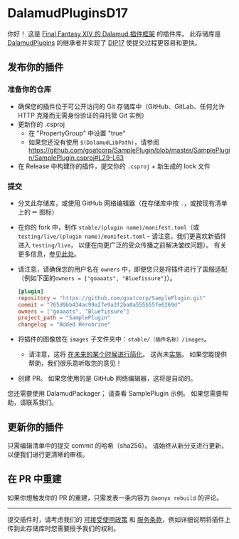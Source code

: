# DalamudPluginsD17

你好！ 这是 [Final Fantasy XIV 的 Dalamud 插件框架](https://github.com/ottercorp/Dalamud) 的插件库。 此存储库是 [DalamudPlugins](https://github.com/ottercorp/DalamudPlugins) 的继承者并实现了 [DIP17](https://github.com/goatcorp/DIPs/blob/main/text/17-automated-build-and-submit-pipeline.md) 使提交过程更容易和更快。

## 发布你的插件

### 准备你的仓库

- 确保您的插件位于可公开访问的 Git 存储库中（GitHub、GitLab、任何允许 HTTP 克隆而无需身份验证的自托管 Git 实例）
- 更新你的 .csproj
   - 在 "PropertyGroup" 中设置 "<RestorePackagesWithLockFile>true</RestorePackagesWithLockFile>"
   - 如果您还没有使用 `$(DalamudLibPath)`，请参阅 <https://github.com/goatcorp/SamplePlugin/blob/master/SamplePlugin/SamplePlugin.csproj#L29-L63>
- 在 Release 中构建你的插件，提交你的 `.csproj` + 新生成的 lock 文件

### 提交

- 分叉此存储库，或使用 GitHub 网络编辑器（在存储库中按 `.`，或按现有清单上的 ✏ 图标）
- 在你的 fork 中，制作 `stable/(plugin name)/manifest.toml`（或 `testing/live/(plugin name)/manifest.toml` - 请注意，我们更喜欢新插件进入 `testing/live`， 以便在向更广泛的受众传播之前解决皱纹问题）。 有关更多信息，[参见此处](https://github.com/goatcorp/DIPs/blob/main/text/17-automated-build-and-submit-pipeline.md#guide-level-explanation)。
- 请注意，请确保您的用户名在 `owners` 中，即便您只是将插件进行了国服适配（例如下面的`owners = ["goaaats", "Bluefissure"]`）。

  ```toml
  [plugin]
  repository = "https://github.com/goatcorp/SamplePlugin.git"
  commit = "765d9bb434ac99a27e9a3f2ba0a555b55fe6269d"
  owners = ["goaaats", "Bluefissure"]
  project_path = "SamplePlugin"
  changelog = "Added Herobrine"
  ```
  
- 将插件的图像放在 `images` 子文件夹中：`stable/（插件名称）/images`。
   - 请注意，这将 [在未来的某个时候进行简化](https://github.com/goatcorp/DIPs/pull/45)。 这尚未[实施](https://github.com/goatcorp/DalamudPackager/issues/9)。 如果您能提供帮助，我们很乐意听取您的意见！
- 创建 PR。 如果您使用的是 GitHub 网络编辑器，这将是自动的。

您还需要使用 DalamudPackager； 请查看 SamplePlugin 示例。 如果您需要帮助，请联系我们。

## 更新你的插件

只需编辑清单中的提交 commit 的哈希（sha256）。 请始终从新分支进行更新，以便我们进行更清晰的审核。

## 在 PR 中重建

如果你想触发你的 PR 的重建，只需发表一条内容为 `@aonyx rebuild` 的评论。

---

提交插件时，请考虑我们的 [可接受使用政策](<https://github.com/goatcorp/FFXIVQuickLauncher/wiki/Acceptable-Use-Policy-(Official-Plugin-Repository)>) 和 [服务条款](<https://github.com/goatcorp/FFXIVQuickLauncher/wiki/Terms-and-Conditions-of-Use-(XIVLauncher,-Dalamud-&-Official-Plugin-Repository)>)，例如详细说明将插件上传到此存储库时您需要授予我们的权利。
